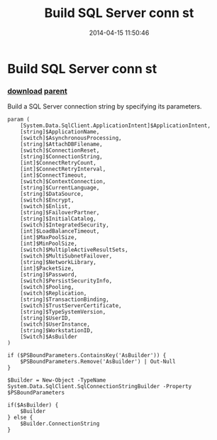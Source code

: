 ﻿---
pid:            5081
parent:         4977
children:       
poster:         Paulo Morgado
title:          Build SQL Server conn st
date:           2014-04-15 11:50:46
description:    Build a SQL Server connection string by specifying its parameters.
format:         posh
---

# Build SQL Server conn st

### [download](5081.ps1) [parent](4977.md) 

Build a SQL Server connection string by specifying its parameters.

```posh
param (
    [System.Data.SqlClient.ApplicationIntent]$ApplicationIntent,
    [string]$ApplicationName,
    [switch]$AsynchronousProcessing,
    [string]$AttachDBFilename,
    [switch]$ConnectionReset,
    [string]$ConnectionString,
    [int]$ConnectRetryCount,
    [int]$ConnectRetryInterval,
    [int]$ConnectTimeout,
    [switch]$ContextConnection,
    [string]$CurrentLanguage,
    [string]$DataSource,
    [switch]$Encrypt,
    [switch]$Enlist,
    [string]$FailoverPartner,
    [string]$InitialCatalog,
    [switch]$IntegratedSecurity,
    [int]$LoadBalanceTimeout,
    [int]$MaxPoolSize,
    [int]$MinPoolSize,
    [switch]$MultipleActiveResultSets,
    [switch]$MultiSubnetFailover,
    [string]$NetworkLibrary,
    [int]$PacketSize,
    [string]$Password,
    [switch]$PersistSecurityInfo,
    [switch]$Pooling,
    [switch]$Replication,
    [string]$TransactionBinding,
    [switch]$TrustServerCertificate,
    [string]$TypeSystemVersion,
    [string]$UserID,
    [switch]$UserInstance,
    [string]$WorkstationID,
    [Switch]$AsBuilder
)

if ($PSBoundParameters.ContainsKey('AsBuilder')) {
    $PSBoundParameters.Remove('AsBuilder') | Out-Null
}

$Builder = New-Object -TypeName System.Data.SqlClient.SqlConnectionStringBuilder -Property $PSBoundParameters

if($AsBuilder) {
    $Builder
} else {
    $Builder.ConnectionString
}
```
